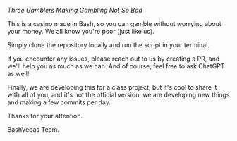 *Three Gamblers Making Gambling Not So Bad*

This is a casino made in Bash, so you can gamble without worrying about your money. We all know you're poor (just like us).

Simply clone the repository locally and run the script in your terminal.

If you encounter any issues, please reach out to us by creating a PR, and we'll help you as much as we can. And of course, feel free to ask ChatGPT as well!

Finally, we are developing this for a class project, but it's cool to share it with all of you, and it's not the official version, we are developing new things and making a few commits per day. 

Thanks for your attention.

BashVegas Team.
